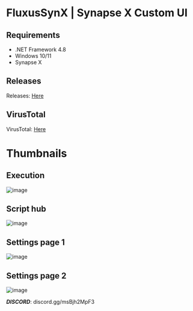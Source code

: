 # FluxusSynX | Synapse X Custom UI

## Requirements
 - .NET Framework 4.8
 - Windows 10/11
 - Synapse X

## Releases
Releases: [Here](https://github.com/Vyniscool/FluxusSynX/releases/tag/FluxusSynX)

## VirusTotal
VirusTotal: [Here](https://www.virustotal.com/gui/file-analysis/YWU3NDA3NmVjMTRmNjU1OGJhZmEwMTlhZThiNTcxMTc6MTY1MjU1NTAxMg==)

# Thumbnails
## Execution
![image](https://cdn.discordapp.com/attachments/949873678185803777/975095439462400060/unknown.png)
## Script hub
![image](https://media.discordapp.net/attachments/949873678185803777/975095459238527056/unknown.png)
## Settings page 1
![image](https://media.discordapp.net/attachments/949873678185803777/975095484995731496/unknown.png)
## Settings page 2
![image](https://media.discordapp.net/attachments/949873678185803777/975095503282901062/unknown.png)

***DISCORD***: discord.gg/msBjh2MpF3
